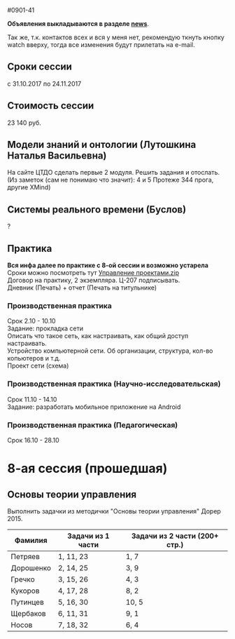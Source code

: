 #0901-41

**Объявления выкладываются в разделе [news](https://github.com/sibstu-ivt/main/blob/master/NEWS.md)**.

Так же, т.к. контактов всех и вся у меня нет, рекомендую ткнуть кнопку watch вверху, тогда все изменения будут прилетать на e-mail.


## Сроки сессии
с 31.10.2017 по 24.11.2017

## Стоимость сессии
23 140 руб.

## Модели знаний и онтологии (Лутошкина Наталья Васильевна)
На сайте ЦТДО сделать первые 2 модуля. Решить задания и отослать.<br>
(Из заметок (сам не понимаю что значит): 4 и 5 Протеже 344 прога, другие XMind)

## Системы реального времени (Буслов)
?

## Практика
**Вся инфа далее по практике с 8-ой сессии и возможно устарела**<br>
Сроки можно посмотреть тут [Управление проектами.zip](/%D0%A1%D1%80%D0%BE%D0%BA%D0%B8%20%D0%BF%D1%80%D0%B0%D0%BA%D1%82%D0%B8%D0%BA%D0%B8.jpg)<br>
Договор на практику, 2 экземпляра. Ц-207 подписывать.<br>
Дневник (Печать) + отчет (Печать на титульнике)
### Производственная практика
Срок 2.10 - 10.10<br>
Задание: прокладка сети<br>
Описать что такое сеть, как настраивать, как общий доступ настраивать.<br>
Устройство компьютерной сети. Об организации, структура, кол-во копьютеров и т.д.<br>
Проект сети (схема)
### Производственная практика (Научно-исследовательская)
Срок 11.10 - 14.10<br>
Задание: разработать мобильное приложение на Android
### Производственная практика (Педагогическая)
Срок 16.10 - 28.10

# 8-ая сессия (прошедшая)
## Основы теории управления

Выполнить задачки из методички "Основы теории управления" Дорер 2015.

| Фамилия   | Задачи из 1 части | Задачи из 2 части (200+ стр.) |
| --------- | ----------------- | ----------------------------- |
| Петряев   | 1, 11, 23         | 1, 7                          |
| Дорошенко | 2, 14, 25         | 3, 9                          |
| Гречко    | 3, 15, 26         | 4, 3                          |
| Кукоров   | 4, 17, 28         | 8, 2                          |
| Путинцев  | 5, 16, 30         | 10, 5                         |
| Щербаков  | 6, 11, 31         | 9, 1                          |
| Носов     | 7, 18, 32         | 6, 4                          |
